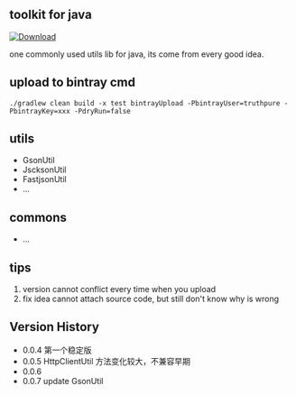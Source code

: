 toolkit for java
---
[ ![Download](https://api.bintray.com/packages/truthpure/maven/toolkit/images/download.svg) ](https://bintray.com/truthpure/maven/toolkit/_latestVersion)

one commonly used utils lib for java, its come from every good idea.

## upload to bintray cmd
``
./gradlew clean build -x test bintrayUpload -PbintrayUser=truthpure -PbintrayKey=xxx -PdryRun=false
``
## utils
- GsonUtil
- JscksonUtil
- FastjsonUtil
- ...

## commons
- ...

## tips
1. version cannot conflict every time when you upload
2. fix idea cannot attach source code, but still don't know why is wrong

## Version History
- 0.0.4 第一个稳定版
- 0.0.5 HttpClientUtil 方法变化较大，不兼容早期
- 0.0.6
- 0.0.7 update GsonUtil